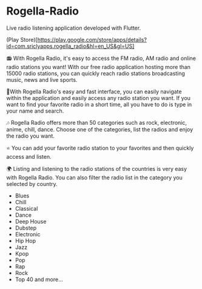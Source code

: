 # Rogella-Radio
Live radio listening application developed with Flutter.

(Play Store)[https://play.google.com/store/apps/details?id=com.sriclyapps.rogella_radio&hl=en_US&gl=US]

📻 With Rogella Radio, it's easy to access the FM radio, AM radio and online radio stations you want! With our free radio application hosting more than 15000 radio stations, you can quickly reach radio stations broadcasting music, news and live sports.

📱With Rogella Radio's easy and fast interface, you can easily navigate within the application and easily access any radio station you want. If you want to find your favorite radio in a short time, all you have to do is type in your name and search.

🎶 Rogella Radio offers more than 50 categories such as rock, electronic, anime, chill, dance. Choose one of the categories, list the radios and enjoy the radio you want.

⭐️ You can add your favorite radio station to your favorites and then quickly access and listen.

🌍 Listing and listening to the radio stations of the countries is very easy with Rogella Radio. You can also filter the radio list in the category you selected by country.

- Blues
- Chill
- Classical
- Dance
- Deep House
- Dubstep
- Electronic
- Hip Hop
- Jazz
- Kpop
- Pop
- Rap
- Rock
- Top 40
and more…
